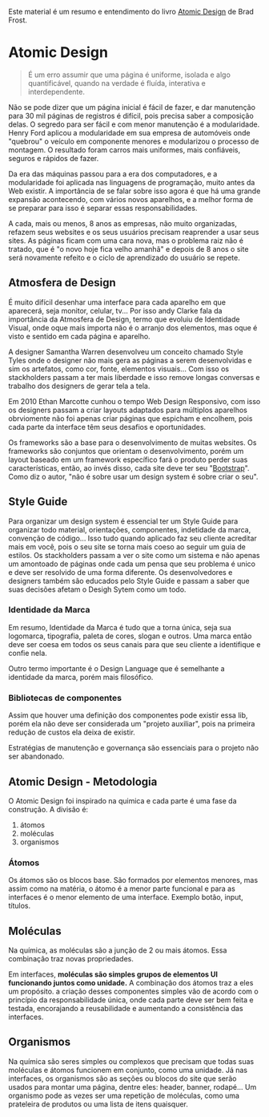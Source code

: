 Este material é um resumo e entendimento do livro [Atomic Design](https://atomicdesign.bradfrost.com/) de Brad Frost.

# Atomic Design

> É um erro assumir que uma página é uniforme, isolada e algo quantificável, quando na verdade é fluída, interativa e interdependente.

Não se pode dizer que um página inicial é fácil de fazer, e dar manutenção para 30 mil páginas de registros é difícil, pois precisa saber a composição delas. O segredo para ser fácil e com menor manutenção é a modularidade. Henry Ford aplicou a modularidade em sua empresa de automóveis onde "quebrou" o veículo em componente menores e modularizou o processo de montagem. O resultado foram carros mais uniformes, mais confiáveis, seguros e rápidos de fazer.

Da era das máquinas passou para a era dos computadores, e a modularidade foi aplicada nas linguagens de programação, muito antes da Web existir. A importância de se falar sobre isso agora é que há uma grande expansão acontecendo, com vários novos aparelhos, e a melhor forma de se preparar para isso é separar essas responsabilidades.

A cada, mais ou menos, 8 anos as empresas, não muito organizadas, refazem seus websites e os seus usuários precisam reaprender a usar seus sites. As páginas ficam com uma cara nova, mas o problema raiz não é tratado, que é "o novo hoje fica velho amanhã" e depois de 8 anos o site será novamente refeito e o ciclo de aprendizado do usuário se repete.

## Atmosfera de Design

É muito difícil desenhar uma interface para cada aparelho em que aparecerá, seja monitor, celular, tv... Por isso andy Clarke fala da importância da Atmosfera de Design, termo que evoluiu de Identidade Visual, onde oque mais importa não é o arranjo dos elementos, mas oque é visto e sentido em cada página e aparelho.

A designer Samantha Warren desenvolveu um conceito chamado Style Tyles onde o designer não mais gera as páginas a serem desenvolvidas e sim os artefatos, como cor, fonte, elementos visuais... Com isso os stackholders passam a ter mais liberdade e isso remove longas conversas e trabalho dos designers de gerar tela a tela.

Em 2010 Ethan Marcotte cunhou o tempo Web Design Responsivo, com isso os designers passam a criar layouts adaptados para múltiplos aparelhos obrviomente não foi apenas criar páginas que espicham e encolhem, pois cada parte da interface têm seus desafios e oportunidades.

Os frameworks são a base para o desenvolvimento de muitas websites. Os frameworks são conjuntos que orientam o desenvolvimento, porém um layout baseado em um framework específico fará o produto perder suas características, então, ao invés disso, cada site deve ter seu "[Bootstrap](https://getbootstrap.com/docs/5.0/)". Como diz o autor, "não é sobre usar um design system é sobre criar o seu".

## Style Guide

Para organizar um design system é essencial ter um Style Guide para organizar todo material, orientações, componentes, indetidade da marca, convenção de código... Isso tudo quando aplicado faz seu cliente acreditar mais em você, pois o seu site se torna mais coeso ao seguir um guia de estilos. Os stackholders passam a ver o site como um sistema e não apenas um amontoado de páginas onde cada um pensa que seu problema é unico e deve ser resolvido de uma forma diferente. Os desenvolvedores e designers também são educados pelo Style Guide e passam a saber que suas decisões afetam o Desigh Sytem como um todo.


### Identidade da Marca

Em resumo, Identidade da Marca é tudo que a torna única, seja sua logomarca, tipografia, paleta de cores, slogan e outros. Uma marca então deve ser coesa em todos os seus canais para que seu cliente a identifique e confie nela.

Outro termo importante é o Design Language que é semelhante a identidade da marca, porém mais filosófico.

### Bibliotecas de componentes

Assim que houver uma definição dos componentes pode existir essa lib, porém ela não deve ser considerada um "projeto auxiliar", pois na primeira redução de custos ela deixa de existir.

Estratégias de manutenção e governança são essenciais para o projeto não ser abandonado.

## Atomic Design - Metodologia

O Atomic Design foi inspirado na quimica e cada parte é uma fase da construção. A divisão é:

1. átomos
2. moléculas
3. organismos


### Átomos

Os átomos são os blocos base. São formados por elementos menores, mas assim como na matéria, o átomo é a menor parte funcional e para as interfaces é o menor elemento de uma interface. Exemplo botão, input, títulos.

## Moléculas

Na química, as moléculas são a junção de 2 ou mais átomos. Essa combinação traz novas propriedades. 

Em interfaces, **moléculas são simples grupos de elementos UI funcionando juntos como unidade.** A combinação dos átomos traz a eles um propósito. a criação desses componentes simples vão de acordo com o princípio da responsabilidade única, onde cada parte deve ser bem feita e testada, encorajando a reusabilidade e aumentando a consistência das interfaces.

## Organismos

Na química são seres simples ou complexos que precisam que todas suas moléculas e átomos funcionem em conjunto, como uma unidade. Já nas interfaces, os organismos são as seções ou blocos do site que serão usados para montar uma página, dentre eles: header, banner, rodapé... Um organismo pode as vezes ser uma repetição de moléculas, como uma prateleira de produtos ou uma lista de itens quaisquer.
